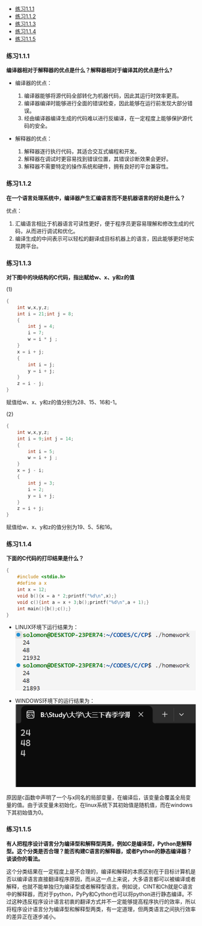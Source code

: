 - [练习1.1.1](#练习111)
- [练习1.1.2](#练习112)
- [练习1.1.3](#练习113)
- [练习1.1.4](#练习114)
- [练习1.1.5](#练习115)
### 练习1.1.1
**编译器相对于解释器的优点是什么？解释器相对于编译其的优点是什么?**

- 编译器的优点：
    
  1. 编译器能够将源代码全部转化为机器代码，因此其运行时效率更高。
  2. 编译器编译时能够进行全面的错误检查，因此能够在运行前发现大部分错误。
  3. 经由编译器编译生成的代码难以进行反编译，在一定程度上能够保护源代码的安全。
- 解释器的优点：
  
  1. 解释器逐行执行代码，其适合交互式编程和开发。
  2. 解释器在调试时更容易找到错误位置，其错误诊断效果会更好。
  3. 解释器不需要特定的操作系统和硬件，拥有良好的平台兼容性。
   
### 练习1.1.2
**在一个语言处理系统中，编译器产生汇编语言而不是机器语言的好处是什么？**

优点：

1. 汇编语言相比于机器语言可读性更好，便于程序员更容易理解和修改生成的代码，从而进行调试和优化。
2. 编译生成的中间表示可以轻松的翻译成目标机器上的语言，因此能够更好地实现跨平台。

### 练习1.1.3
**对下图中的块结构的C代码，指出赋给w、x、y和z的值**

(1)
```C
{
    int w,x,y,z;
    int i = 21;int j = 8;
    {
        int j = 4;
        i = 7;
        w = i * j ;
    }
    x = i + j;
    {
        int i = j;
        y = i + j;
    }
    z = i - j;
}
```
赋值给w、x、y和z的值分别为28、15、16和-1。

(2)
```C
{
    int w,x,y,z;
    int i = 9;int j = 14;
    {
        int i = 5;
        w = i + j ;
    }
    x = j - i;
    {
        int j = 3;
        i = 2;
        y = i + j;
    }
    z = i + j;
}
```
赋值给w、x、y和z的值分别为19、5、5和16。

### 练习1.1.4
**下面的C代码的打印结果是什么？**
```C
{
    #include <stdio.h>
    #define a x
    int x = 12;
    void b(){x = a * 2;printf("%d\n",x);}
    void c(){int a = x + 3;b();printf("%d\n",a + 1);}
    int main(){b();c();}
}
```
- LINUX环境下运行结果为：
  ![example1](pics/homework1_2_1.png)

- WINDOWS环境下的运行结果为：
  ![example2](pics/homework1_2_2.png)

原因是`C`函数中声明了一个与x同名的局部变量，在编译后，该变量会覆盖全局变量的值。由于该变量未初始化，在linux系统下其初始值是随机值，而在windows下其初始值为0。

### 练习1.1.5
**有人把程序设计语言分为编译型和解释型两类，例如C是编译型，Python是解释型。这个分类是否合理？能否构建C语言的解释器，或者Python的静态编译器？谈谈你的看法。**

这个分类结果在一定程度上是不合理的，编译和解释的本质区别在于目标计算机是否以编译语言直接翻译程序原因，而从这一点上来说，大多语言都可以被编译或者解释，也就不能单独归为编译型或者解释型语言。例如说，CINT和Ch就是C语言中的解释器，而对于python，PyPy和Cython也可以将python进行静态编译。不过这种违反程序设计语言初衷的翻译方式并不一定能够提高程序执行的效率，所以将程序设计语言分为编译型和解释型两类，有一定道理，但两类语言之间执行效率的差异正在逐步减小。